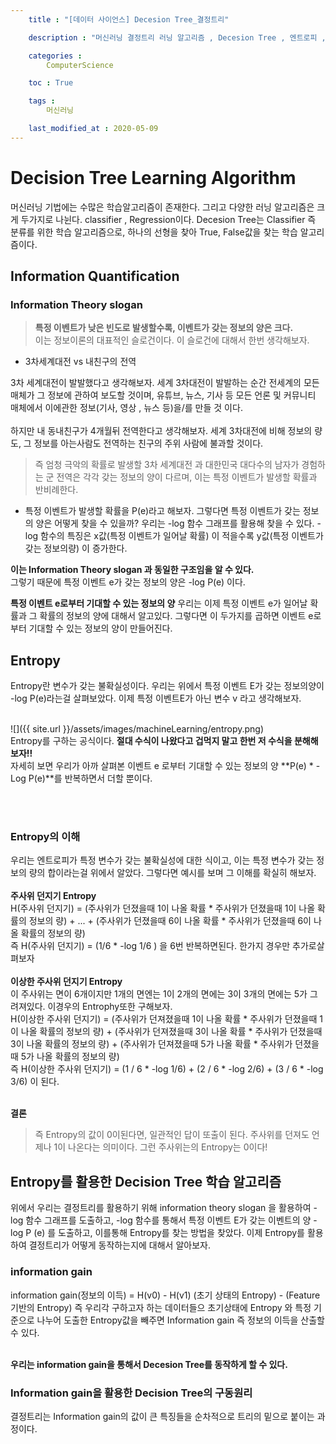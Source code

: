 ```yaml
---
    title : "[데이터 사이언스] Decesion Tree_결정트리"

    description : "머신러닝 결정트리 러닝 알고리즘 , Decesion Tree , 엔트로피 , Entopy"

    categories : 
        ComputerScience

    toc : True

    tags :
        머신러닝

    last_modified_at : 2020-05-09
---
```

# Decision Tree Learning Algorithm 

머신러닝 기법에는 수많은 학습알고리즘이 존재한다. 그리고 다양한 러닝 알고리즘은 크게 두가지로 나뉜다. classifier , Regression이다. Decesion Tree는 Classifier 즉 분류를 위한 학습 알고리즘으로, 하나의 선형을 찾아 True, False값을 찾는 학습 알고리즘이다.

## Information Quantification

### Information Theory slogan

>**특정 이벤트가 낮은 빈도로 발생할수록, 이벤트가 갖는 정보의 양은 크다.**<br/>
이는 정보이론의 대표적인 슬로건이다. 이 슬로건에 대해서 한번 생각해보자. 


* 3차세계대전 vs 내친구의 전역

 3차 세계대전이 발발했다고 생각해보자. 세계 3차대전이 발발하는 순간 전세계의 모든 매체가 그 정보에 관하여 보도할 것이며, 유튜브, 뉴스, 기사 등 모든 언론 및 커뮤니티 매체에서 이에관한 정보(기사, 영상 , 뉴스 등)을/를 만들 것 이다.<br/><br/>
하지만 내 동내친구가 4개월뒤 전역한다고 생각해보자. 세계 3차대전에 비해 정보의 량도, 그 정보를 아는사람도 전역하는 친구의 주위 사람에 불과할 것이다. 

> 즉 엄청 극악의 확률로 발생할 3차 세계대전 과 대한민국 대다수의 남자가 경험하는 군 전역은 각각 갖는 정보의 양이 다르며, 이는 특정 이벤트가 발생할 확률과 반비례한다.  

* 특정 이벤트가 발생할 확률을 P(e)라고 해보자. 그렇다면 특정 이벤트가 갖는 정보의 양은 어떻게 찾을 수 있을까?
우리는 -log 함수 그래프를 활용해 찾을 수 있다. -log 함수의 특징은 x값(특정 이벤트가 일어날 확률) 이 적을수록 y값(특정 이벤트가 갖는 정보의량) 이 증가한다. <br/>

**이는 Information Theory slogan 과 동일한 구조임을 알 수 있다.**<br/>
그렇기 때문에 특정 이벤트 e가 갖는 정보의 양은 -log P(e) 이다.

**특정 이벤트 e로부터 기대할 수 있는 정보의 양**
우리는 이제 특정 이벤트 e가 일어날 확률과 그 확률의 정보의 양에 대해서 알고있다. 그렇다면 이 두가지를 곱하면 이벤트 e로부터 기대할 수 있는 정보의 양이 만들어진다.
## Entropy

Entropy란 변수가 갖는 불확실성이다. 우리는 위에서 특정 이벤트 E가 갖는 정보의양이 -log P(e)라는걸 살펴보았다. 이제 특정 이벤트E가 아닌 변수 v 라고 생각해보자.<br/><br/>

![]({{ site.url }}/assets/images/machineLearning/entropy.png)<br/>
Entropy를 구하는 공식이다. **절대 수식이 나왔다고 겁먹지 말고 한번 저 수식을 분해해보자!!**<br/>
자세히 보면 우리가 아까 살펴본 이벤트 e 로부터 기대할 수 있는 정보의 양 **P(e) * -Log P(e)**를 반복하면서 더할 뿐이다.

<br/><br/>
### Entropy의 이해

우리는 엔트로피가 특정 변수가 갖는 불확실성에 대한 식이고, 이는 특정 변수가 갖는 정보의 량의 합이라는걸 위에서 알았다. 그렇다면 예시를 보며 그 이해를 확실히 해보자.<br/>
<br/>
**주사위 던지기 Entropy**<br/>
H(주사위 던지기)  = (주사위가 던졌을때 1이 나올 확률 * 주사위가 던졌을때 1이 나올 확률의 정보의 량) + ... + (주사위가 던졌을때 6이 나올 확률 * 주사위가 던졌을때 6이 나올 확률의 정보의 량)
<br/>
즉 H(주사위 던지기) = (1/6 * -log 1/6 ) 을 6번 반복하면된다. 한가지 경우만 추가로살펴보자
<br/>
<br/>
**이상한 주사위 던지기 Entropy**<br/>
이 주사위는 면이 6개이지만 1개의 면엔는 1이 2개의 면에는 3이 3개의 면에는 5가 그려져있다. 이경우의 Entrophy또한 구해보자.
<br/>
H(이상한 주사위 던지기) = (주사위가 던져졌을때 1이 나올 확률 * 주사위가 던졌을때 1이 나올 확률의 정보의 량) + (주사위가 던져졌을때 3이 나올 확률 * 주사위가 던졌을때 3이 나올 확률의 정보의 량) + (주사위가 던져졌을때 5가 나올 확률 * 주사위가 던졌을때 5가 나올 확률의 정보의 량)
<br/>
즉 H(이상한 주사위 던지기) = (1 / 6 * -log 1/6) + (2 / 6 * -log 2/6) + (3 / 6 * -log 3/6)  이 된다. 

<br/>**결론**<br/>
>즉 Entropy의 값이 0이된다면, 일관적인 답이 또출이 된다. 주사위를 던져도 언제나 1이 나온다는 의미이다. 그런 주사위는의 Entropy는 0이다!

## Entropy를 활용한 Decision Tree 학습 알고리즘
위에서 우리는 결정트리를 활용하기 위해 information theory slogan 을 활용하여  -log 함수 그래프를 도출하고, -log 함수를 통해서 특정 이벤트 E가 갖는 이벤트의 양 -log P (e) 를 도출하고, 이를통해 Entropy를 찾는 방법을 찾았다. 이제 Entropy를 활용하여 결정트리가 어떻게 동작하는지에 대해서 알아보자.

### information gain
information gain(정보의 이득) = H(v0) - H(v1) (초기 상태의 Entropy) - (Feature 기반의 Entropy) 즉 우리각 구하고자 하는 데이터들으 초기상태에 Entropy 와 특정 기준으로 나누어 도출한 Entropy값을 빼주면 Information gain 즉 정보의 이득을 산출할 수 있다.

<br/>**우리는 information gain을 통해서 Decesion Tree를 동작하게 할 수 있다.**

### Information gain을 활용한 Decision Tree의 구동원리
결정트리는 Information gain의 값이 큰 특징들을 순차적으로 트리의 밑으로 붙이는 과정이다. 



